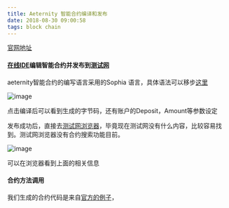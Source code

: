 ```yaml
---
title: Aeternity 智能合约编译和发布
date: 2018-08-30 09:00:58
tags: block chain
---
```




[官网地址](https://dev.aepps.com/)





#### [在线IDE](https://contracts.aepps.com/)编辑智能合约并发布到[测试网](https://contracts.aepps.com/)

aeternity智能合约的编写语言采用的Sophia 语言，具体语法可以移步[这里](https://github.com/aeternity/protocol/blob/master/contracts/sophia.md)

![image](http://ws2.sinaimg.cn/large/c1b251b3gy1furjp7qm3cj211c0p8die.jpg)



点击编译后可以看到生成的字节码，还有账户的Deposit，Amount等参数设定

发布成功后，直接去[测试网浏览器](https://explorer.aepps.com)，毕竟现在测试网没有什么内容，比较容易找到。测试网浏览器没有合约搜索功能目前。

![image](http://ws1.sinaimg.cn/large/c1b251b3gy1furju6py04j20zs0g5dhh.jpg)





可以在浏览器看到上面的相关信息

#### 合约方法调用

我们生成的合约代码是来自[官方的例子](https://github.com/aeternity/protocol/blob/master/contracts/sophia.md)， 






































